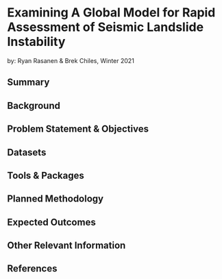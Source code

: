 # Examining A Global Model for Rapid Assessment of Seismic Landslide Instability
by: Ryan Rasanen & Brek Chiles,
Winter 2021
## Summary

## Background

## Problem Statement & Objectives

## Datasets

## Tools & Packages

## Planned Methodology

## Expected Outcomes

## Other Relevant Information

## References
